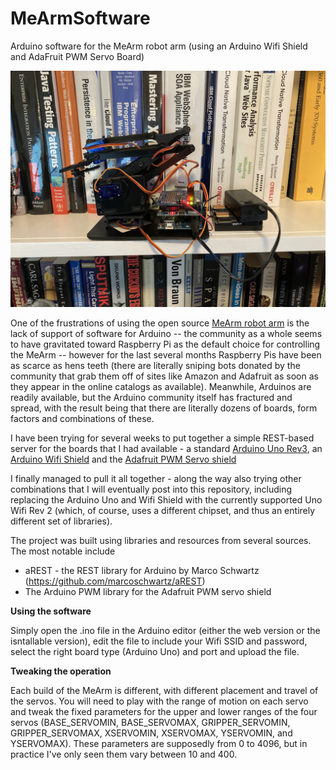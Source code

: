 # MeArmSoftware
Arduino software for the MeArm robot arm (using an Arduino Wifi Shield and AdaFruit PWM Servo Board)

![Mearm build with Arduino Shields](./images/MeArmBuildwithArduinoShields.jpg)

One of the frustrations of using the open source [MeArm robot arm](https://www.thingiverse.com/thing:360108) is the lack of support of software for Arduino -- the community as a whole seems to have gravitated toward Raspberry Pi as the default choice for controlling the MeArm -- however for the last several months Raspberry Pis have been as scarce as hens teeth (there are literally sniping bots donated by the community that grab them off of sites like Amazon and Adafruit as soon as they appear in the online catalogs as available).  Meanwhile, Arduinos are readily available, but the Arduino community itself has fractured and spread, with the result being that there are literally dozens of boards, form factors and combinations of these.

I have been trying for several weeks to put together a simple REST-based server for the boards that I had available - a standard [Arduino Uno Rev3](https://store-usa.arduino.cc/products/arduino-uno-rev3), an [Arduino Wifi Shield](https://www.sparkfun.com/products/retired/11287) and the [Adafruit PWM Servo shield](https://www.adafruit.com/product/1411?gclid=Cj0KCQiA7bucBhCeARIsAIOwr--_LZ_OsnZebVt89jlr0gecEERaLyTYsC1oAsb4bOj-4omWjSup22YaAlG3EALw_wcB)

I finally managed to pull it all together - along the way also trying other combinations that I will eventually post into this repository, including replacing the Arduino Uno and Wifi Shield with the currently supported Uno Wifi Rev 2 (which, of course, uses a different chipset, and thus an entirely different set of libraries).

The project was built using libraries and resources from several sources.  The most notable include

- aREST - the REST library for Arduino by Marco Schwartz (https://github.com/marcoschwartz/aREST)
- The Arduino PWM library for the Adafruit PWM servo shield

**Using the software**

Simply open the .ino file in the Arduino editor (either the web version or the isntallable version), edit the file to include your Wifi SSID and password, select the right board type (Arduino Uno) and port and upload the file.

**Tweaking the operation**

Each build of the MeArm is different, with different placement and travel of the servos.  You will need to play with the range of motion on each servo and tweak the fixed parameters for the upper and lower ranges of the four servos (BASE_SERVOMIN, BASE_SERVOMAX, GRIPPER_SERVOMIN, GRIPPER_SERVOMAX, XSERVOMIN, XSERVOMAX, YSERVOMIN, and YSERVOMAX).  These parameters are supposedly from 0 to 4096, but in practice I've only seen them vary between 10 and 400.
